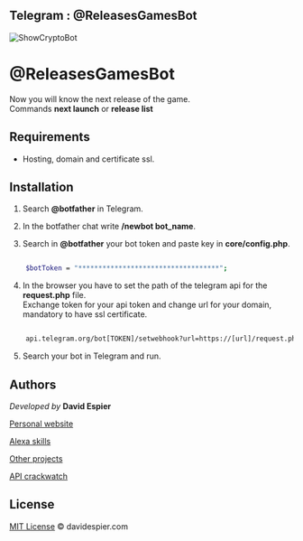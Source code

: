 ## Telegram : @ReleasesGamesBot
![ShowCryptoBot](https://i.postimg.cc/1RJTzLfL/games-bot.png)

# @ReleasesGamesBot

Now you will know the next release of the game.<br> Commands <strong>next launch</strong> or <strong>release list</strong>

## Requirements

- Hosting, domain and certificate ssl.


## Installation

1. Search <strong>@botfather</strong> in Telegram.

2. In the botfather chat write <strong>/newbot bot_name</strong>.

3. Search in <strong>@botfather</strong> your bot token and paste key in <strong>core/config.php</strong>.


```bash

	$botToken = "***********************************";

```

4. In the browser you have to set the path of the telegram api for the <strong>request.php</strong> file.<br>
      Exchange token for your api token and change url for your domain, mandatory to have ssl certificate.


```bash

 	api.telegram.org/bot[TOKEN]/setwebhook?url=https://[url]/request.php


```

5. Search your bot in Telegram and run.


## Authors


 *Developed by*  **David Espier**


[Personal website](https://davidespier.com)

[Alexa skills](https://www.amazon.es/s?k=davidespier&i=alexa-skills)
        
[Other projects](https://github.com/davidespier?tab=repositories)

[API crackwatch](https://crackwatch.com/api)


## License


[MIT License](https://choosealicense.com/licenses/mit/) © davidespier.com
